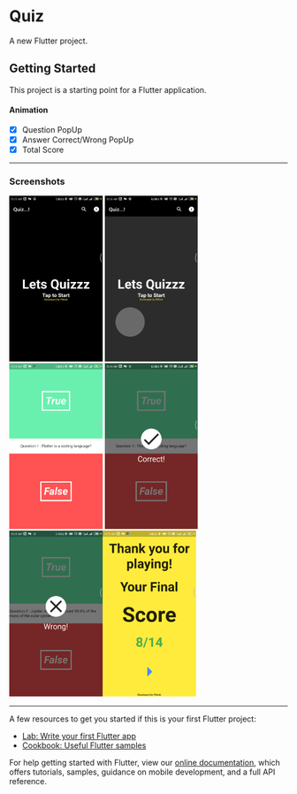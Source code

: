 # Quiz

A new Flutter project.

## Getting Started

This project is a starting point for a Flutter application.

#### Animation
- [x] Question PopUp
- [x] Answer Correct/Wrong PopUp
- [x] Total Score

***
### Screenshots
<!-- ![home](https://github.com/shahbajjamil/Quiz-App/blob/master/flutter_01.png)
![home Tap](https://github.com/shahbajjamil/Quiz-App/blob/master/flutter_05.png)
![question](https://github.com/shahbajjamil/Quiz-App/blob/master/flutter_02.png)
![right](https://github.com/shahbajjamil/Quiz-App/blob/master/flutter_03.png)
![worng](https://github.com/shahbajjamil/Quiz-App/blob/master/flutter_04.png)
![result](https://github.com/shahbajjamil/Quiz-App/blob/master/flutter_06.png) -->


<img src="flutter_01.png" height="300em" /> <img src="flutter_05.png" height="300em" /> <img src="flutter_02.png" height="300em" /> <img src="flutter_03.png" height="300em" /> <img src="flutter_04.png" height="300em" /><img src="flutter_06.png" height="300em" />

***

A few resources to get you started if this is your first Flutter project:

- [Lab: Write your first Flutter app](https://flutter.dev/docs/get-started/codelab)
- [Cookbook: Useful Flutter samples](https://flutter.dev/docs/cookbook)

For help getting started with Flutter, view our
[online documentation](https://flutter.dev/docs), which offers tutorials,
samples, guidance on mobile development, and a full API reference.
